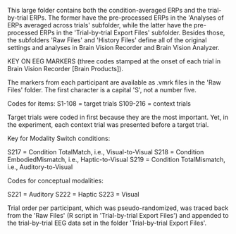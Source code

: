 This large folder contains both the condition-averaged ERPs and the trial-by-trial ERPs. The former have the pre-processed ERPs in the 
'Analyses of ERPs averaged across trials' subfolder, while the latter have the pre-processed ERPs in the 'Trial-by-trial Export Files' 
subfolder. Besides those, the subfolders 'Raw Files' and 'History Files' define all of the original settings and analyses in Brain 
Vision Recorder and Brain Vision Analyzer.

KEY ON EEG MARKERS (three codes stamped at the onset of each trial in Brain Vision Recorder [Brain Products]).

The markers from each participant are available as .vmrk files in the 'Raw Files' folder. The first character is a capital 'S', not a number five.

Codes for items:
S1-108 = target trials
S109-216 = context trials

Target trials were coded in first because they are the most important. Yet, in the experiment, each context trial was presented before a target trial.


Key for Modality Switch conditions:

S217 = Condition TotalMatch, i.e., Visual-to-Visual
S218 = Condition EmbodiedMismatch, i.e., Haptic-to-Visual
S219 = Condition TotalMismatch, i.e., Auditory-to-Visual


Codes for conceptual modalities:

S221 = Auditory
S222 = Haptic
S223 = Visual

Trial order per participant, which was pseudo-randomized, was traced back from the 'Raw Files' (R script in 'Trial-by-trial Export Files') and appended to
the trial-by-trial EEG data set in the folder 'Trial-by-trial Export Files'.
